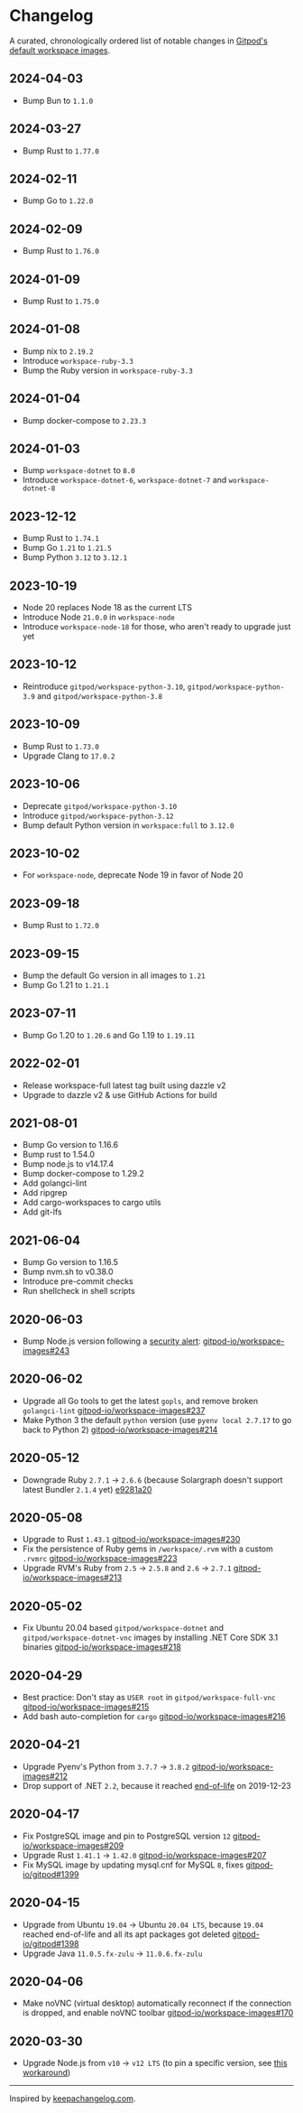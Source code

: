 # Changelog

A curated, chronologically ordered list of notable changes in [Gitpod's default workspace images](https://hub.docker.com/u/gitpod).

## 2024-04-03

- Bump Bun to `1.1.0`

## 2024-03-27

- Bump Rust to `1.77.0`

## 2024-02-11

- Bump Go to `1.22.0`

## 2024-02-09

- Bump Rust to `1.76.0`

## 2024-01-09

- Bump Rust to `1.75.0`

## 2024-01-08

- Bump nix to `2.19.2`
- Introduce `workspace-ruby-3.3`
- Bump the Ruby version in `workspace-ruby-3.3`

## 2024-01-04

- Bump docker-compose to `2.23.3`

## 2024-01-03

- Bump `workspace-dotnet` to `8.0`
- Introduce `workspace-dotnet-6`, `workspace-dotnet-7` and `workspace-dotnet-8`

## 2023-12-12

- Bump Rust to `1.74.1`
- Bump Go `1.21` to `1.21.5`
- Bump Python `3.12` to `3.12.1`

## 2023-10-19

- Node 20 replaces Node 18 as the current LTS
- Introduce Node `21.0.0` in `workspace-node`
- Introduce `workspace-node-18` for those, who aren't ready to upgrade just yet

## 2023-10-12

- Reintroduce `gitpod/workspace-python-3.10`, `gitpod/workspace-python-3.9` and `gitpod/workspace-python-3.8`

## 2023-10-09

- Bump Rust to `1.73.0`
- Upgrade Clang to `17.0.2`

## 2023-10-06

- Deprecate `gitpod/workspace-python-3.10`
- Introduce `gitpod/workspace-python-3.12`
- Bump default Python version in `workspace:full` to `3.12.0`

## 2023-10-02

- For `workspace-node`, deprecate Node 19 in favor of Node 20

## 2023-09-18

- Bump Rust to `1.72.0`

## 2023-09-15

- Bump the default Go version in all images to `1.21`
- Bump Go 1.21 to `1.21.1`

## 2023-07-11

- Bump Go 1.20 to `1.20.6` and Go 1.19 to `1.19.11`

## 2022-02-01

- Release workspace-full latest tag built using dazzle v2
- Upgrade to dazzle v2 & use GitHub Actions for build

## 2021-08-01

- Bump Go version to 1.16.6
- Bump rust to 1.54.0
- Bump node.js to v14.17.4
- Bump docker-compose to 1.29.2
- Add golangci-lint
- Add ripgrep
- Add cargo-workspaces to cargo utils
- Add git-lfs

## 2021-06-04

- Bump Go version to 1.16.5
- Bump nvm.sh to v0.38.0
- Introduce pre-commit checks
- Run shellcheck in shell scripts

## 2020-06-03

- Bump Node.js version following a [security alert](https://twitter.com/liran_tal/status/1267519052731289600): [gitpod-io/workspace-images#243](https://github.com/gitpod-io/workspace-images/pull/243)

## 2020-06-02

- Upgrade all Go tools to get the latest `gopls`, and remove broken `golangci-lint` [gitpod-io/workspace-images#237](https://github.com/gitpod-io/workspace-images/pull/237)
- Make Python 3 the default `python` version (use `pyenv local 2.7.17` to go back to Python 2) [gitpod-io/workspace-images#214](https://github.com/gitpod-io/workspace-images/pull/214)

## 2020-05-12

- Downgrade Ruby `2.7.1` → `2.6.6` (because Solargraph doesn't support latest Bundler `2.1.4` yet) [e9281a20](https://github.com/gitpod-io/workspace-images/commit/e9281a207c4c6b4c7df2e91e9ec81f36ed0652ae)

## 2020-05-08

- Upgrade to Rust `1.43.1` [gitpod-io/workspace-images#230](https://github.com/gitpod-io/workspace-images/pull/230)
- Fix the persistence of Ruby gems in `/workspace/.rvm` with a custom `.rvmrc` [gitpod-io/workspace-images#223](https://github.com/gitpod-io/workspace-images/pull/223)
- Upgrade RVM's Ruby from `2.5` → `2.5.8` and `2.6` → `2.7.1` [gitpod-io/workspace-images#213](https://github.com/gitpod-io/workspace-images/pull/213)

## 2020-05-02

- Fix Ubuntu 20.04 based `gitpod/workspace-dotnet` and `gitpod/workspace-dotnet-vnc` images by installing .NET Core SDK 3.1 binaries [gitpod-io/workspace-images#218](https://github.com/gitpod-io/workspace-images/pull/218)

## 2020-04-29

- Best practice: Don't stay as `USER root` in `gitpod/workspace-full-vnc` [gitpod-io/workspace-images#215](https://github.com/gitpod-io/workspace-images/pull/215)
- Add bash auto-completion for `cargo` [gitpod-io/workspace-images#216](https://github.com/gitpod-io/workspace-images/pull/216)

## 2020-04-21

- Upgrade Pyenv's Python from `3.7.7` → `3.8.2` [gitpod-io/workspace-images#212](https://github.com/gitpod-io/workspace-images/pull/212)
- Drop support of .NET `2.2`, because it reached [end-of-life](https://dotnet.microsoft.com/platform/support/policy/dotnet-core) on 2019-12-23

## 2020-04-17

- Fix PostgreSQL image and pin to PostgreSQL version `12` [gitpod-io/workspace-images#209](https://github.com/gitpod-io/workspace-images/pull/209)
- Upgrade Rust `1.41.1` → `1.42.0` [gitpod-io/workspace-images#207](https://github.com/gitpod-io/workspace-images/pull/207)
- Fix MySQL image by updating mysql.cnf for MySQL `8`, fixes [gitpod-io/gitpod#1399](https://github.com/gitpod-io/gitpod/issues/1399)

## 2020-04-15

- Upgrade from Ubuntu `19.04` → Ubuntu `20.04 LTS`, because `19.04` reached end-of-life and all its apt packages got deleted [gitpod-io/gitpod#1398](https://github.com/gitpod-io/gitpod/issues/1398)
- Upgrade Java `11.0.5.fx-zulu` → `11.0.6.fx-zulu`

## 2020-04-06

- Make noVNC (virtual desktop) automatically reconnect if the connection is dropped, and enable noVNC toolbar [gitpod-io/workspace-images#170](https://github.com/gitpod-io/workspace-images/pull/170)

## 2020-03-30

- Upgrade Node.js from `v10` → `v12 LTS` (to pin a specific version, see [this workaround](https://github.com/gitpod-io/workspace-images/pull/178#issuecomment-602465333))

---

Inspired by [keepachangelog.com](https://keepachangelog.com/).
